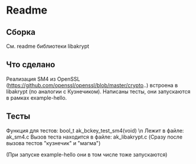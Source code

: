 # Readme

## Сборка

См. readme библиотеки libakrypt

## Что сделано

Реализация SM4 из OpenSSL (https://github.com/openssl/openssl/blob/master/crypto..) встроена в libakrypt (по аналогии с Кузнечиком). Написаны тесты, они запускаются в рамках example-hello.

## Тесты

Функция для тестов: bool_t ak_bckey_test_sm4(void) \n
Лежит в файле: ak_sm4.c
Вызов теста находится в файле: ak_libakrypt.c (Сразу после вызова тестов "кузнечик" и "магма")

(При запуске example-hello они в том числе тоже запускаются)
